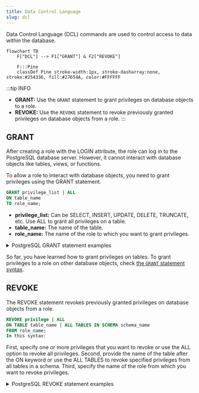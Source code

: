 ```yaml
---
title: Data Control Language
slug: dcl
---
```


Data Control Language (DCL) commands are used to control access to data within the database.

```mermaid
flowchart TB
    F["DCL"] --> F1["GRANT"] & F2["REVOKE"]

    F:::Pine
    classDef Pine stroke-width:1px, stroke-dasharray:none, stroke:#254336, fill:#27654A, color:#FFFFFF
```

:::tip INFO

- **GRANT:** Use the `GRANT` statement to grant privileges on database objects to a role.
- **REVOKE:** Use the `REVOKE` statement to revoke previously granted privileges on database objects from a role.
  :::

## GRANT

After creating a role with the LOGIN attribute, the role can log in to the PostgreSQL database server. However, it cannot interact with database objects like tables, views, or functions.

To allow a role to interact with database objects, you need to grant privileges using the GRANT statement.

```sql title="Syntax:"
GRANT privilege_list | ALL
ON table_name
TO role_name;
```

- **privilege_list:** Can be SELECT, INSERT, UPDATE, DELETE, TRUNCATE, etc. Use ALL to grant all privileges on a table.
- **table_name:** The name of the table.
- **role_name:** The name of the role to which you want to grant privileges.

<details>
<summary>PostgreSQL GRANT statement examples</summary>

First, use the `postgres` user to connect to the PostgreSQL server using any client tool of your choice, for example, psql:

```bash
psql -U postgres
```

Second, create a new user role called `joe` that can log in to the PostgreSQL server:

```
create role joe
login
password 'YourPassword';
```

Replace the `YourPassword` with the one you want.

Third, [create a new table](/sql/sql_commands/ddl/table#create-table) called `candidates`:

```sql
create table candidates (
    candidate_id int generated always as identity,
    first_name varchar(100) not null,
    last_name varchar(100) not null,
    email varchar(255) not null unique,
    phone varchar(25) not null,
    primary key(candidate_id)
);
```

Fourth, use the role `joe` to log in to the PostgreSQL server in a separate session.

Fifth, attempt to select data from the `candidates` table from the `joe`‘s session:

```sql
SELECT * FROM candidates;
```

PostgreSQL issued an error:

```sql
ERROR:  permission denied for table candidates
```

The output indicates that the role joe does not have the privilege of retrieving data from the `candidates` table.

To grant the `SELECT` privilege on the `candidates` table to the role `joe`, you execute the following `GRANT` statement in the `postgres`‘ session:

```sql
GRANT SELECT
ON candidates
TO joe;
```

Sixth, execute the `SELECT` statement from the `joe`‘s session:

```sql
SELECT * FROM candidates;
```

PostgreSQL returns an empty result set instead of an error.

Seventh, execute the following `INSERT` statement:

```sql
INSERT INTO candidates(first_name, last_name, email, phone)
VALUES('Joe','Com','[[email protected]](cdn-cgi/l/email-protection.html)','408-111-2222');
```

PostgreSQL issued the following error because `joe` does not have the `INSERT` privilege on the `candidates` table:

```sql
ERROR:  permission denied for table candidates
```

Eighth, grant `INSERT`, `UPDATE`, and `DELETE` privileges on the `candidates` table to the role `joe`:

```sql
GRANT INSERT, UPDATE, DELETE
ON candidates
TO joe;
```

Ninth, execute the `INSERT` statement again from the `joe`‘s session:

```sql
INSERT INTO candidates(first_name, last_name, email, phone)
VALUES('Joe','Com','[[email protected]](cdn-cgi/l/email-protection.html)','408-111-2222');
```

Now, `joe` can insert data into the `candidates` table. Additionally, it can update or delete data from the table.

**Let’s take some more examples of using the `GRANT` statement.**

<details>
<summary>Grant all privileges on a table to a role</summary>

The following statement grants all privileges on the `candidates` table to the role `joe`:

```sql
GRANT ALL
ON candidates
TO joe;
```

</details>

<details>
<summary>Grant all privileges on all tables in a schema to a role</summary>

The following statement grants all privileges on all tables in the `public` schema of the `dvdrental` sample database to the role `joe`:

```sql
GRANT ALL
ON ALL TABLES
IN SCHEMA "public"
TO joe;
```

</details>

<details>
<summary>Grant SELECT on all tables</summary>

Sometimes, you want to create a readonly role that can only select data from all tables in a specified schema.

To do that, you can grant the `SELECT` privilege on all tables in the `public` schema like this:

```sql
GRANT SELECT
ON ALL TABLES
IN SCHEMA "public"
TO reader;
```

</details>

</details>

So far, you have learned how to grant privileges on tables. To grant privileges to a role on other database objects, check [the `GRANT` statement syntax](https://www.postgresql.org/docs/current/sql-grant.html).

## REVOKE

The REVOKE statement revokes previously granted privileges on database objects from a role.

```sql title="Syntax:"
REVOKE privilege | ALL
ON TABLE table_name | ALL TABLES IN SCHEMA schema_name
FROM role_name;
In this syntax:
```

First, specify one or more privileges that you want to revoke or use the ALL option to revoke all privileges.
Second, provide the name of the table after the ON keyword or use the ALL TABLES to revoke specified privileges from all tables in a schema.
Third, specify the name of the role from which you want to revoke privileges.

<details>
<summary>PostgreSQL REVOKE statement examples</summary>

<details>
<summary>Step 1\. Create a role and grant privileges</summary>

First, use the `postgres` user to log in to the `dvdrental` sample database:

```bash
psql -U postgres -d dvdrental
```

Second, create a new role called `jim` with the `LOGIN` and `PASSWORD` attributes:

```sql
CREATE ROLE jim LOGIN PASSWORD 'YourPassword';
```

Replace the `YourPassword` with the one you want.

Third, grant all privileges to the role `jim` on the `film` table:

```sql
GRANT ALL ON film TO jim;
```

Finally, grant the `SELECT` privilege on the `actor` table to the role `jim`:

```sql
GRANT SELECT ON actor TO jim;
```

</details>

<details>
<summary>Step 2\. Revoke privileges from a role</summary>

To revoke the `SELECT` privilege on the `actor` table from the role `jim`, you use the following statement:

```sql
REVOKE SELECT ON actor FROM jim;
```

To revoke all privileges on the `film` table from the role `jim`, you use `REVOKE` statement with the `ALL` option like this:

```sql
REVOKE ALL ON film FROM jim;
```

</details>

</details>
